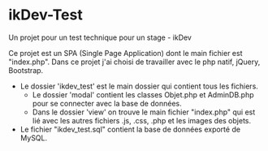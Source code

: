 # ikDev-Test
Un projet pour un test technique pour un stage - ikDev

Ce projet est un SPA (Single Page Application) dont le main fichier est "index.php".
Dans ce projet j'ai choisi de travailler avec le php natif, jQuery, Bootstrap.

- Le dossier 'ikdev_test' est le main dossier qui contient tous les fichiers.
    - Le dossier 'modal' contient les classes Objet.php et AdminDB.php pour se connecter avec la base de données.
    - Dans le dossier 'view' on trouve le main fichier "index.php" qui est lié avec les autres fichiers .js, .css, .php et les images des objets.
- Le fichier "ikdev_test.sql" contient la base de données exporté de MySQL.

